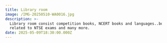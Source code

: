 ```yaml
---
title: Library room
image: /IMG-20250510-WA0016.jpg
description: >-
  Library room consist competition books, NCERT books and languages..books
  related to NTSE exams and many more.
date: 2025-05-09T18:30:00.000Z
---
```



